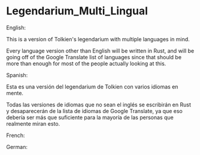 # Legendarium_Multi_Lingual
English:

This is a version of Tolkien's legendarium with multiple languages in mind.

Every language version other than English will be written in Rust, and will be going off of the Google Translate list of languages since that should be more than enough for most of the people actually looking at this.

Spanish:

Esta es una versión del legendarium de Tolkien con varios idiomas en mente.

Todas las versiones de idiomas que no sean el inglés se escribirán en Rust y desaparecerán de la lista de idiomas de Google Translate, ya que eso debería ser más que suficiente para la mayoría de las personas que realmente miran esto.

French:

German:
